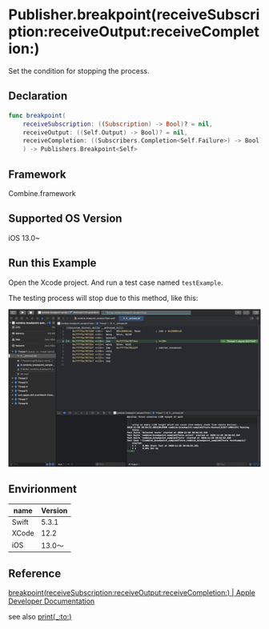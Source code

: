 # Publisher.breakpoint(receiveSubscription:receiveOutput:receiveCompletion:)

Set the condition for stopping the process.

## Declaration

```swift
func breakpoint(
    receiveSubscription: ((Subscription) -> Bool)? = nil,
    receiveOutput: ((Self.Output) -> Bool)? = nil,
    receiveCompletion: ((Subscribers.Completion<Self.Failure>) -> Bool)? = nil
    ) -> Publishers.Breakpoint<Self>
```

## Framework

Combine.framework

## Supported OS Version

iOS 13.0~

## Run this Example

Open the Xcode project. And run a test case named `testExample`.

The testing process will stop due to this method, like this:

![example](SIGTRAP.png)

## Envirionment

| name | Version|
|---|---|
| Swift | 5.3.1 |
| XCode | 12.2 |
| iOS | 13.0〜 |

## Reference

[breakpoint(receiveSubscription:receiveOutput:receiveCompletion:) | Apple Developer Documentation](https://developer.apple.com/documentation/combine/publisher/breakpoint(receivesubscription:receiveoutput:receivecompletion:))

see also [print(_:to:)](https://developer.apple.com/documentation/combine/publisher/print(_:to:))
